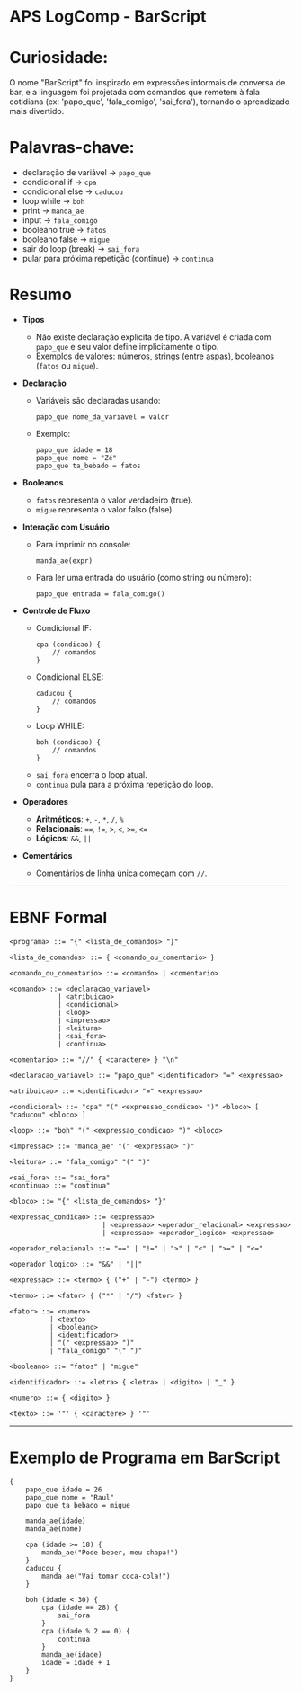 # APS LogComp - BarScript

# Curiosidade:
O nome "BarScript" foi inspirado em expressões informais de conversa de bar, e a linguagem foi projetada com comandos que remetem à fala cotidiana (ex: 'papo_que', 'fala_comigo', 'sai_fora'), tornando o aprendizado mais divertido.

# Palavras-chave:
- declaração de variável → `papo_que`
- condicional if → `cpa`
- condicional else → `caducou`
- loop while → `boh`
- print → `manda_ae`
- input → `fala_comigo`
- booleano true → `fatos`
- booleano false → `migue`
- sair do loop (break) → `sai_fora`
- pular para próxima repetição (continue) → `continua`

# Resumo

- **Tipos**
  - Não existe declaração explícita de tipo. A variável é criada com `papo_que` e seu valor define implicitamente o tipo.
  - Exemplos de valores: números, strings (entre aspas), booleanos (`fatos` ou `migue`).

- **Declaração**
  - Variáveis são declaradas usando:
    ```
    papo_que nome_da_variavel = valor
    ```
  - Exemplo:
    ```
    papo_que idade = 18
    papo_que nome = "Zé"
    papo_que ta_bebado = fatos
    ```

- **Booleanos**
  - `fatos` representa o valor verdadeiro (true).
  - `migue` representa o valor falso (false).

- **Interação com Usuário**
  - Para imprimir no console: 
    ```
    manda_ae(expr)
    ```
  - Para ler uma entrada do usuário (como string ou número):
    ```
    papo_que entrada = fala_comigo()
    ```

- **Controle de Fluxo**
  - Condicional IF:
    ```
    cpa (condicao) {
        // comandos
    }
    ```
  - Condicional ELSE:
    ```
    caducou {
        // comandos
    }
    ```
  - Loop WHILE:
    ```
    boh (condicao) {
        // comandos
    }
    ```
  - `sai_fora` encerra o loop atual.
  - `continua` pula para a próxima repetição do loop.

- **Operadores**
  - **Aritméticos**: `+`, `-`, `*`, `/`, `%`
  - **Relacionais**: `==`, `!=`, `>`, `<`, `>=`, `<=`
  - **Lógicos**: `&&`, `||`

- **Comentários**
  - Comentários de linha única começam com `//`.

---

# EBNF Formal

```ebnf
<programa> ::= "{" <lista_de_comandos> "}"

<lista_de_comandos> ::= { <comando_ou_comentario> }

<comando_ou_comentario> ::= <comando> | <comentario>

<comando> ::= <declaracao_variavel>
            | <atribuicao>
            | <condicional>
            | <loop>
            | <impressao>
            | <leitura>
            | <sai_fora>
            | <continua>

<comentario> ::= "//" { <caractere> } "\n"

<declaracao_variavel> ::= "papo_que" <identificador> "=" <expressao>

<atribuicao> ::= <identificador> "=" <expressao>

<condicional> ::= "cpa" "(" <expressao_condicao> ")" <bloco> [ "caducou" <bloco> ]

<loop> ::= "boh" "(" <expressao_condicao> ")" <bloco>

<impressao> ::= "manda_ae" "(" <expressao> ")"

<leitura> ::= "fala_comigo" "(" ")" 

<sai_fora> ::= "sai_fora"
<continua> ::= "continua"

<bloco> ::= "{" <lista_de_comandos> "}"

<expressao_condicao> ::= <expressao> 
                       | <expressao> <operador_relacional> <expressao>
                       | <expressao> <operador_logico> <expressao>

<operador_relacional> ::= "==" | "!=" | ">" | "<" | ">=" | "<="

<operador_logico> ::= "&&" | "||"

<expressao> ::= <termo> { ("+" | "-") <termo> }

<termo> ::= <fator> { ("*" | "/") <fator> }

<fator> ::= <numero> 
          | <texto> 
          | <booleano> 
          | <identificador> 
          | "(" <expressao> ")"
          | "fala_comigo" "(" ")"

<booleano> ::= "fatos" | "migue"

<identificador> ::= <letra> { <letra> | <digito> | "_" }

<numero> ::= { <digito> }

<texto> ::= '"' { <caractere> } '"'
```

---

# Exemplo de Programa em BarScript

```barscript
{
    papo_que idade = 26
    papo_que nome = "Raul"
    papo_que ta_bebado = migue

    manda_ae(idade)
    manda_ae(nome)

    cpa (idade >= 18) {
        manda_ae("Pode beber, meu chapa!")
    }
    caducou {
        manda_ae("Vai tomar coca-cola!")
    }

    boh (idade < 30) {
        cpa (idade == 28) {
            sai_fora
        }
        cpa (idade % 2 == 0) {
            continua
        }
        manda_ae(idade)
        idade = idade + 1
    }
}
```
